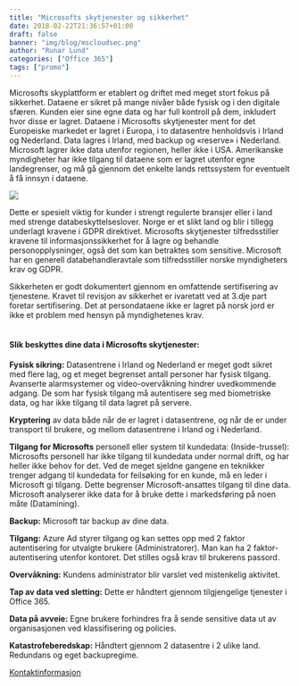 ```yaml
---
title: "Microsofts skytjenester og sikkerhet"
date: 2018-02-22T21:36:57+01:00
draft: false
banner: "img/blog/mscloudsec.png"
author: "Runar Lund"
categories: ["Office 365"]
tags: ["promo"]
---
```



Microsofts skyplattform er etablert og driftet med meget stort fokus på sikkerhet. Dataene er sikret på mange nivåer både fysisk og i den digitale sfæren.  Kunden eier sine egne data og har full kontroll på dem, inkludert hvor disse er lagret. Dataene i Microsofts skytjenester ment for det Europeiske markedet er lagret i Europa, i to datasentre henholdsvis i Irland og Nederland. Data lagres i Irland, med backup og «reserve» i Nederland. Microsoft lagrer ikke data utenfor regionen, heller ikke i USA.  Amerikanske myndigheter har ikke tilgang til dataene som er lagret utenfor egne landegrenser, og må gå gjennom det enkelte lands rettssystem for eventuelt å få innsyn i dataene.

<img class="img-fluid" src="/img/blog/mscloudsec.png" />

Dette er spesielt viktig for kunder i strengt regulerte bransjer eller i land med strenge databeskyttelseslover. Norge er et slikt land og blir i tillegg underlagt kravene i GDPR direktivet.
Microsofts skytjenester tilfredsstiller kravene til informasjonssikkerhet for å lagre og behandle personopplysninger, også det som kan betraktes som sensitive. Microsoft har en generell databehandleravtale som tilfredsstiller norske myndigheters krav og GDPR.

Sikkerheten er godt dokumentert gjennom en omfattende sertifisering av tjenestene.
Kravet til revisjon av sikkerhet er ivaretatt ved at 3.dje part foretar sertifisering.
Det at persondataene ikke er lagret på norsk jord er ikke et problem med hensyn på myndighetenes krav.
<br>
<br>

#### Slik beskyttes dine data i Microsofts skytjenester:

**Fysisk sikring:** Datasentrene i Irland og Nederland er meget godt sikret med flere lag, og et meget begrenset antall personer har fysisk tilgang. Avanserte alarmsystemer og video-overvåkning hindrer uvedkommende adgang. De som har fysisk tilgang må autentisere seg med biometriske data, og har ikke tilgang til data lagret på servere.

**Kryptering** av data både når de er lagret i datasentrene, og når de er under transport til brukere, og mellom datasentrene i Irland og i Nederland.

**Tilgang for Microsofts** personell eller system til kundedata: (Inside-trussel): Microsofts personell har ikke tilgang til kundedata under normal drift, og har heller ikke behov for det. Ved de meget sjeldne gangene en teknikker trenger adgang til kundedata for feilsøking for en kunde, må en leder i Microsoft gi tilgang. Dette begrenser Microsoft-ansattes tilgang til dine data. Microsoft analyserer ikke data for å bruke dette i markedsføring på noen måte (Datamining).

**Backup:** Microsoft tar backup av dine data.

**Tilgang:** Azure Ad styrer tilgang og kan settes opp med 2 faktor autentisering for utvalgte brukere (Administratorer). Man kan ha 2 faktor-autentisering utenfor kontoret. Det stilles også krav til brukerens passord.

**Overvåkning:** Kundens administrator blir varslet ved mistenkelig aktivitet.

**Tap av data ved sletting:**
Dette er håndtert gjennom tilgjengelige tjenester i Office 365. 

**Data på avveie:** Egne brukere forhindres fra å sende sensitive data ut av organisasjonen ved klassifisering og policies.

**Katastrofeberedskap:** Håndtert gjennom 2 datasentre i 2 ulike land.  Redundans og eget backupregime.

<a class="btn btn-primary btn-out" href="/contact/" role="button">Kontaktinformasjon</a>  
